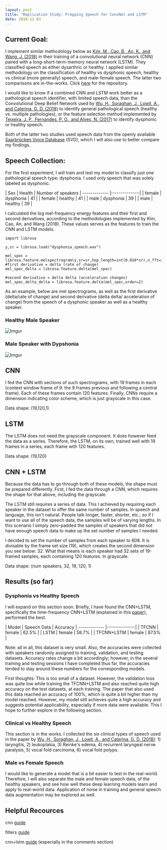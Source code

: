 ```yaml
---
layout: post
title: "Replication Study: Prepping Speech for ConvNet and LSTM"
date: 2018-12-03
---
```



## Current Goal:

I implement similar methodology below as <a href="https://www.researchgate.net/publication/327350843_Dysarthric_Speech_Recognition_Using_Convolutional_LSTM_Neural_Network">Kim, M., Cao, B., An, K., and Wang, J. (2018)</a> in their training of a convolutional neural network (CNN) paired with a long-short-term-memory neural network (LSTM). They classified speech as either dysarthric or healthy. I applied similar methodology on the classification of healthy vs dysphonic speech, healthy vs clinical (more generally) speech, and male-female speech. The latter two comparisons are in-the-works. Click <a href="">here</a> for the repository.

I would like to know if a combined CNN and LSTM work better as a pathological speech identifier, with limited speech data, than the Convolutional Deep Belief Network used by <a href="https://strathprints.strath.ac.uk/64290/">Wu, H., Soraghan, J., Lowit, A., and Caterina, G. D. (2018)</a> to identify general pathological speech (healthy vs. multiple pathologies), or the feature selection method implemented by <a href="https://www.sciencedirect.com/science/article/pii/S1877050917321956">Teixeira, J. P., Fernandes, P. O., and Alves, N. (2017)</a> to identify dysphonic or healthy speech. 

Both of the latter two studies used speech data from the openly available <a href="http://www.stimmdatenbank.coli.uni-saarland.de/index.php4#target">Saarbrücken Voice Database</a> (SVD), which I will also use to better compare my findings.

## Speech Collection:

For the first experiment, I will train and test my model to classify just one pathological speech type: dysphonia. I used only speech that was solely labeled as dysphonic.


| Sex  | Health      | Number of speakers
| ------------- |:-------------:| 
| female             | dysphonia      |  41  |
| female            | healthy    | 41  |
| male            | dysphonia    | 39  |
| male            | healthy    |  39  |

I calculated the log mel-frequency energy features and their first and second derivatives, according to the methodologies implemented by Kim, Cao, An, and Wang (2018). These values serves as the features to train the CNN and LSTM models. 

```
import librosa

y,sr = librosa.load("dysphonia_speech.wav")

mel_spec = librosa.feature.melspectrogram(y,sr=sr,hop_length=int(0.010*sr),n_fft=int(0.025*sr))
#first derivative = delta (rate of change)
mel_spec_delta = librosa.feature.delta(mel_spec)

#second derivative = delta delta (acceleration changes)
mel_spec_delta_delta = librosa.feature.delta(mel_spec,order=2)

```

As an example, below are mel spectrograms, as well as the first derivative (delta/rate of change) and second derivative (delta delta/ acceleration of change) from the speech of a dysphonic speaker as well as a healthy speaker. 

### Healthy Male Speaker
![Imgur](https://i.imgur.com/k8khD7R.png)


### Male Speaker with Dypshonia
![Imgur](https://i.imgur.com/jeVNMEb.png)


## CNN 

I fed the CNN with sections of such spectrograms, with 19 frames in each (context window frame of 9: the 9 frames previous and following a central frame). Each of these frames contain 120 features. Finally, CNNs require a dimension indicating color scheme, which is just grayscale in this case. 

Data shape:
(19,120,1)

## LSTM

The LSTM does not need the grayscale component. It does however feed the data as a series. Therefore, the LSTM, on its own, trained well with 19 frames in a series, each frame with 120 features.

Data shape:
(19,120)

## CNN + LSTM

Because the data has to go through both of these models, the shape must be prepared differently. First, I fed the data through a CNN, which requires the shape for that above, including the grayscale. 

The LSTM still requires a series of data. This I achieved by requiring each speaker in the dataset to offer the same number of samples. In speech and language, this isn't natural. People talk longer, faster, shorter, etc.; so if I want to use all of the speech data, the samples will be of varying lengths. In this scenario I simply zero-padded the samples of speakers that did not have enough speech data to make up the set number of samples I needed. 

I decided to set the number of samples from each speaker to 608. It is divisable by the frame set size (19), which creates the second dimension you see below: 32. What that means is each speaker had 32 sets of 19-framed samples, each containing 120 features. In grayscale. 

Data shape:
(num speakers, 32, 19, 120, 1)

## Results (so far)

### Dysphonia vs Healthy Speech

I will expand on this section soon. Briefly, I have found the CNN+LSTM, specifically the time-frequency CNN+LSTM (explained in this <a href="https://www.researchgate.net/publication/327350843_Dysarthric_Speech_Recognition_Using_Convolutional_LSTM_Neural_Network">paper</a>), performed the best.

| Model  | Speech Data      | Accuracy
| ------------- |:-------------:| 
| TFCNN             | female      |  62.5%  |
| LSTM            | female    | 58.7%  |
| TFCNN+LSTM            | female    | 87.5%  |

Note: all in all, this dataset is very small. Also, the accuracies were collected with speakers randomly assigned to training, validation, and testing datasets. Accuracy rates change a bit accordingly; however, in the several training and testing sessions I have completed thus far, the accuracies tended to stay around these numbers for the corresponding models. 

First thoughts: This is too small of a dataset. However, the validation loss was quite low while training the TFCNN+LSTM and also reached quite high accuracy on the test datasets, at each training. The paper that also used this data reached an accuracy of 100%, which is quite a bit higher than my model reached. However, my model still achieves quite a high accuracy and suggests potential applicability, especially if more data were available. This I hope to further explore in the following section.

### Clinical vs Healthy Speech

This section is in the works. I collected the six clinical types of speech used in the paper by <a href="https://strathprints.strath.ac.uk/64290/">Wu, H., Soraghan, J., Lowit, A., and Caterina, G. D. (2018)</a>: 1) laryngitis, 2) leukoplakia, 3) Reinke's edema, 4) recurrent laryngeal nerve paralysis, 5) vocal fold carcinoma, 6) vocal fold polyps. 

### Male vs Female Speech

I would like to generate a model that is a bit easier to test in the real-world. Therefore, I will also separate the male and female speech data, of the healthy speakers, and see how well these deep learning models learn and apply to real-world data. Application of noise in training and general speech data augmentation may be explored as well. 


## Helpful Recources
cnn <a href="http://adventuresinmachinelearning.com/keras-tutorial-cnn-11-lines/">guide</a>

filters <a href="https://adeshpande3.github.io/A-Beginner%27s-Guide-To-Understanding-Convolutional-Neural-Networks-Part-2/">guide</a>

cnn+lstm <a href="https://machinelearningmastery.com/cnn-long-short-term-memory-networks/">guide</a> (especially in the comments section)

